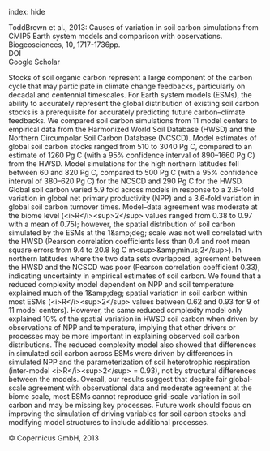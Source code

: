 index: hide

<div class="Citation">

  <div class="Citation-body">
    <div class="Citation-text">ToddBrown et al., 2013: Causes of variation in soil carbon simulations from CMIP5 Earth system models and comparison with observations. <span class="Article-journal">Biogeosciences, </span><span class="Article-volume">10, </span>1717-1736pp.</div>
    <div class="Citation-links">
      <div class="CitationLink" data-href="https://doi.org/10.5194/bg-10-1717-2013">
        <div class="CitationLink-icon CitationLink-Doi"></div>
        <div class="CitationLink-text">DOI</div>
      </div>
      <div class="CitationLink" data-href="https://scholar.google.com/scholar?q=10.5194/bg-10-1717-2013">
        <div class="CitationLink-icon CitationLink-Scholar"></div>
        <div class="CitationLink-text">Google Scholar</div>
      </div>
    </div>
  </div>
</div>

Stocks of soil organic carbon represent a large component of the carbon cycle that may participate in climate change feedbacks, particularly on decadal and centennial timescales. For Earth system models (ESMs), the ability to accurately represent the global distribution of existing soil carbon stocks is a prerequisite for accurately predicting future carbon–climate feedbacks. We compared soil carbon simulations from 11 model centers to empirical data from the Harmonized World Soil Database (HWSD) and the Northern Circumpolar Soil Carbon Database (NCSCD). Model estimates of global soil carbon stocks ranged from 510 to 3040 Pg C, compared to an estimate of 1260 Pg C (with a 95% confidence interval of 890–1660 Pg C) from the HWSD. Model simulations for the high northern latitudes fell between 60 and 820 Pg C, compared to 500 Pg C (with a 95% confidence interval of 380–620 Pg C) for the NCSCD and 290 Pg C for the HWSD. Global soil carbon varied 5.9 fold across models in response to a 2.6-fold variation in global net primary productivity (NPP) and a 3.6-fold variation in global soil carbon turnover times. Model–data agreement was moderate at the biome level (&lt;i&gt;R&lt;/i&gt;&lt;sup&gt;2&lt;/sup&gt; values ranged from 0.38 to 0.97 with a mean of 0.75); however, the spatial distribution of soil carbon simulated by the ESMs at the 1&amp;amp;deg; scale was not well correlated with the HWSD (Pearson correlation coefficients less than 0.4 and root mean square errors from 9.4 to 20.8 kg C m&lt;sup&gt;&amp;amp;minus;2&lt;/sup&gt;). In northern latitudes where the two data sets overlapped, agreement between the HWSD and the NCSCD was poor (Pearson correlation coefficient 0.33), indicating uncertainty in empirical estimates of soil carbon. We found that a reduced complexity model dependent on NPP and soil temperature explained much of the 1&amp;amp;deg; spatial variation in soil carbon within most ESMs (&lt;i&gt;R&lt;/i&gt;&lt;sup&gt;2&lt;/sup&gt; values between 0.62 and 0.93 for 9 of 11 model centers). However, the same reduced complexity model only explained 10% of the spatial variation in HWSD soil carbon when driven by observations of NPP and temperature, implying that other drivers or processes may be more important in explaining observed soil carbon distributions. The reduced complexity model also showed that differences in simulated soil carbon across ESMs were driven by differences in simulated NPP and the parameterization of soil heterotrophic respiration (inter-model &lt;i&gt;R&lt;/i&gt;&lt;sup&gt;2&lt;/sup&gt; = 0.93), not by structural differences between the models. Overall, our results suggest that despite fair global-scale agreement with observational data and moderate agreement at the biome scale, most ESMs cannot reproduce grid-scale variation in soil carbon and may be missing key processes. Future work should focus on improving the simulation of driving variables for soil carbon stocks and modifying model structures to include additional processes.

<div class="Citation-copy">
&copy; Copernicus GmbH, 2013
</div>